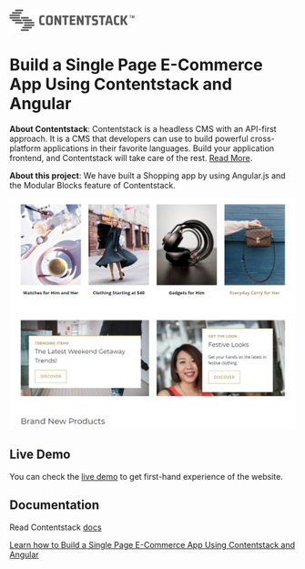 
[![Contentstack Logo](/static/logo.png)](https://www.contentstack.com/)


# Build a Single Page E-Commerce App Using Contentstack and Angular

**About Contentstack**: Contentstack is a headless CMS with an API-first approach. It is a CMS that developers can use to build powerful cross-platform applications in their favorite languages. Build your application frontend, and Contentstack will take care of the rest. [Read More](https://www.contentstack.com/).

**About this project**: We have built a Shopping app by using Angular.js and the Modular Blocks feature of Contentstack.


![banner](/static/angular.png "banner.png")

## Live Demo

You can check the [live demo](https://angular-modularblock-sample.vercel.app) to get first-hand experience of the website.

## Documentation

Read Contentstack [docs](https://www.contentstack.com/docs/)

[Learn how to Build a Single Page E-Commerce App Using Contentstack and Angular](https://www.contentstack.com/docs/developers/sample-apps/build-a-single-page-ecommerce-app-using-contentstack-and-angular)
